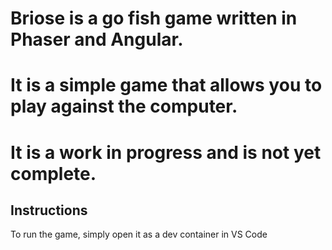 # Briose is a go fish game written in Phaser and Angular.

# It is a simple game that allows you to play against the computer.

# It is a work in progress and is not yet complete.

## Instructions

To run the game, simply open it as a dev container in VS Code
